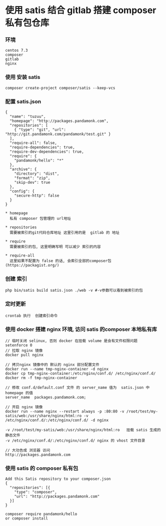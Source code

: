 # 使用 satis 结合 gitlab 搭建 composer 私有包仓库


### 环境

    centos 7.3
    composer
    gitlab
    nginx


### 使用  安装 satis 

    composer create-project composer/satis --keep-vcs
    
### 配置 satis.json
    
    {
      "name": "tuzuu",
      "homepage": "http://packages.pandamonk.com",
      "repositories": [
        { "type": "git", "url": "http://git.pandamonk.com/pandamonk/test.git" }
      ],
      "require-all": false,
      "require-dependencies": true,
      "require-dev-dependencies": true,
      "require": {
        "pandamonk/hello": "*"
      },
      "archive": {
        "directory": "dist",
        "format": "zip",
        "skip-dev": true
      },
      "config": {
        "secure-http": false
      }
    }
    
    * homepage 
      私有 composer 包管理的 url地址
      
    * repositories
      需要被索引的git代码仓库地址 这里引用的是  gitlab 的 地址
      
    * require
      需要被索引的包, 这里明确写明 可以减少 索引的内容
      
    * require-all
      这里如果不配置为 false 的话, 会索引全部的composer包(https://packagist.org/)

### 创建 索引

    php bin/satis build satis.json ./web -v #-v参数可以看到被索引的包
    
### 定时更新 
  
    crontab 执行  创建索引命令 
    
### 使用 docker 搭建 nginx 环境, 访问 satis 的composer 本地私有库

    // 临时关闭 selinux, 否则 docker 在挂载 volume 是会有文件权限问题
    setenforce 0
    // 拉取 nginx 镜像
    docker pull nginx
    
    // 拷贝nginx 镜像中的 默认的 nginx 部分配置文件
    docker run --name tmp-nginx-container -d nginx
    docker cp tmp-nginx-container:/etc/nginx/conf.d/ /etc/nginx/conf.d/
    docker rm -f tmp-nginx-container
    
    // 修改 conf.d/default.conf 文件 的 server_name 值为  satis.json 中 homepage 的值
    server_name  packages.pandamonk.com;
    
    // 开启 nginx 镜像
    docker run --name nginx --restart always -p :80:80 -v /root/test/my-satis/web:/usr/share/nginx/html:ro -v /etc/nginx/conf.d/:/etc/nginx/conf.d/ -d nginx
    
    -v /root/test/my-satis/web:/usr/share/nginx/html:ro   挂载 satis 生成的静态文件
    -v /etc/nginx/conf.d/:/etc/nginx/conf.d/ nginx 的 vhost 文件目录
    
    // 大功告成 浏览器 访问 
    http://packages.pandamonk.com
    
### 使用 satis 的 composer 私有包

    Add this Satis repository to your composer.json
    {
      "repositories": [{
        "type": "composer",
        "url": "http://packages.pandamonk.com"
      }]
    }
    
    composer require pandamonk/hello
    or composer install
